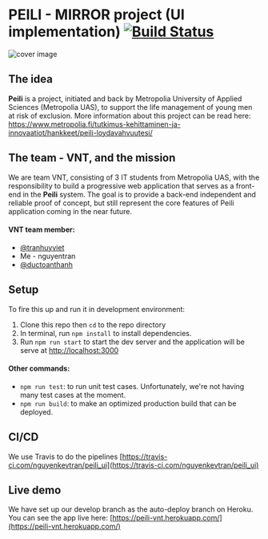 # PEILI - MIRROR project (UI implementation) [![Build Status](https://travis-ci.com/nguyenkevtran/peili_ui.svg?branch=develop)](https://travis-ci.com/nguyenkevtran/peili_ui)
![cover image](https://www.metropolia.fi/fileadmin/_processed_/csm_UnelmienKartta_0e53a65d75.jpg)

## The idea
**Peili** is a project, initiated and back by Metropolia University of Applied Sciences (Metropolia UAS), to support the life management of young men at risk of exclusion. More information about this project can be read here: https://www.metropolia.fi/tutkimus-kehittaminen-ja-innovaatiot/hankkeet/peili-loydavahvuutesi/

## The team - VNT, and the mission
We are team VNT, consisting of 3 IT students from Metropolia UAS, with the responsibility to build a progressive web application that serves as a front-end in the **Peili** system. The goal is to provide a back-end independent and reliable proof of concept, but still represent the core features of Peili application coming in the near future.

#### VNT team member:
* [@tranhuyviet](https://github.com/tranhuyviet)
* Me - nguyentran
* [@ductoanthanh](https://github.com/ductoanthanh)

## Setup
To fire this up and run it in development environment:
1. Clone this repo then `cd` to the repo directory
2. In terminal, run `npm install` to install dependencies.
2. Run `npm run start` to start the dev server and the application will be serve at [http://localhost:3000](http://localhost:3000)

#### Other commands:
* `npm run test`: to run unit test cases. Unfortunately, we're not having many test cases at the moment.
* `npm run build`: to make an optimized production build that can be deployed.

## CI/CD
We use Travis to do the pipelines [https://travis-ci.com/nguyenkevtran/peili_ui](https://travis-ci.com/nguyenkevtran/peili_ui)

## Live demo
We have set up our develop branch as the auto-deploy branch on Heroku. You can see the app live here: [https://peili-vnt.herokuapp.com/](https://peili-vnt.herokuapp.com/)
